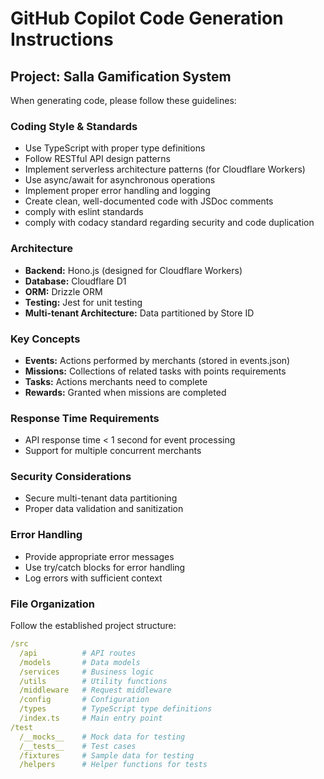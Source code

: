 # GitHub Copilot Code Generation Instructions

## Project: Salla Gamification System

When generating code, please follow these guidelines:

### Coding Style & Standards

- Use TypeScript with proper type definitions
- Follow RESTful API design patterns
- Implement serverless architecture patterns (for Cloudflare Workers)
- Use async/await for asynchronous operations
- Implement proper error handling and logging
- Create clean, well-documented code with JSDoc comments
- comply with eslint standards
- comply with codacy standard regarding security and code duplication

### Architecture

- **Backend:** Hono.js (designed for Cloudflare Workers)
- **Database:** Cloudflare D1
- **ORM:** Drizzle ORM
- **Testing:** Jest for unit testing
- **Multi-tenant Architecture:** Data partitioned by Store ID

### Key Concepts

- **Events:** Actions performed by merchants (stored in events.json)
- **Missions:** Collections of related tasks with points requirements
- **Tasks:** Actions merchants need to complete
- **Rewards:** Granted when missions are completed

### Response Time Requirements

- API response time < 1 second for event processing
- Support for multiple concurrent merchants

### Security Considerations

- Secure multi-tenant data partitioning
- Proper data validation and sanitization

### Error Handling

- Provide appropriate error messages
- Use try/catch blocks for error handling
- Log errors with sufficient context

### File Organization

Follow the established project structure:

```yaml
/src
  /api          # API routes
  /models       # Data models 
  /services     # Business logic
  /utils        # Utility functions
  /middleware   # Request middleware
  /config       # Configuration
  /types        # TypeScript type definitions
  /index.ts     # Main entry point
/test
  /__mocks__    # Mock data for testing
  /__tests__    # Test cases
  /fixtures     # Sample data for testing
  /helpers      # Helper functions for tests
```